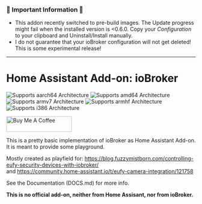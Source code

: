 
### 🚨 Important Information 🚨
* This addon recently switched to pre-build images. The Update progress might fail when the installed version is <0.6.0.
  Copy your *Configuration* to your clipboard and Uninstall/Install manually.
* I do not guarantee that your ioBroker configuration will not get deleted! This is some experimental release!
---

# Home Assistant Add-on: ioBroker

![Supports aarch64 Architecture][aarch64-shield]
![Supports amd64 Architecture][amd64-shield]
![Supports armv7 Architecture][armv7-shield]
![Supports armhf Architecture][armhf-shield]
![Supports i386 Architecture][i386-shield]

<a href="https://www.buymeacoffee.com/MaxWinterstein" target="_blank"><img src="https://cdn.buymeacoffee.com/buttons/v2/default-yellow.png" alt="Buy Me A Coffee" height="41" width="174"></a>


This is a pretty basic implementation of ioBroker as Home Assistant Add-on. 
It is meant to provide some playground.

Mostly created as playfield for: https://blog.fuzzymistborn.com/controlling-eufy-security-devices-with-iobroker/  
and https://community.home-assistant.io/t/eufy-camera-integration/121758  

See the Documentation (DOCS.md) for more info.

**This is no official add-on, neither from Home Assisant, nor from ioBroker.**

[aarch64-shield]: https://img.shields.io/badge/aarch64-yes-green.svg
[amd64-shield]: https://img.shields.io/badge/amd64-yes-green.svg
[armhf-shield]: https://img.shields.io/badge/armhf-no-red.svg
[armv7-shield]: https://img.shields.io/badge/armv7-yes-green.svg
[i386-shield]: https://img.shields.io/badge/i386-no-red.svg
